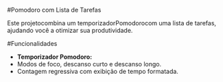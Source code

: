 #Pomodoro com Lista de Tarefas

Este projetocombina um temporizadorPomodorocom uma lista de tarefas, ajudando você a otimizar sua produtividade.

#Funcionalidades

* **Temporizador Pomodoro:**
*    Modos de foco, descanso curto e descanso longo.
*    Contagem regressiva com exibição de tempo formatada.
